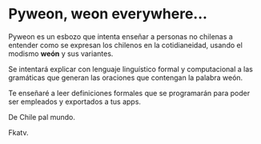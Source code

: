 # Pyweon, weon everywhere...
#### 
Pyweon es un esbozo que intenta enseñar a personas no chilenas a entender como se expresan los chilenos en la cotidianeidad, usando el modismo **weón** y sus variantes.

Se intentará explicar con lenguaje linguístico formal y computacional a las gramáticas que generan las oraciones que contengan la palabra weón.

Te enseñaré a leer definiciones formales que se programarán para poder ser empleados y exportados a tus apps.

De Chile pal mundo.

Fkatv.